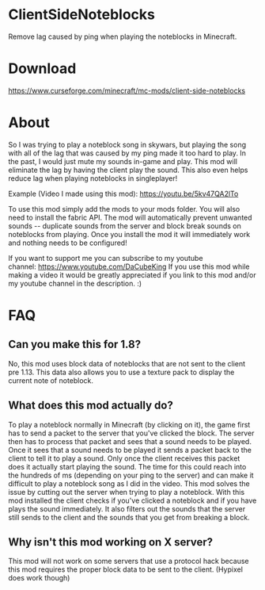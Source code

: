# ClientSideNoteblocks
Remove lag caused by ping when playing the noteblocks in Minecraft. 

# Download
https://www.curseforge.com/minecraft/mc-mods/client-side-noteblocks

# About 
So I was trying to play a noteblock song in skywars, but playing the song with all of the lag that was caused by my ping made it too hard to play. In the past, I would just mute my sounds in-game and play. This mod will eliminate the lag by having the client play the sound. This also even helps reduce lag when playing noteblocks in singleplayer!

Example (Video I made using this mod):
https://youtu.be/5kv47QA2lTo

To use this mod simply add the mods to your mods folder. You will also need to install the fabric API.
The mod will automatically prevent unwanted sounds -- duplicate sounds from the server and block break sounds on noteblocks from playing. Once you install the mod it will immediately work and nothing needs to be configured!

If you want to support me you can subscribe to my youtube channel: https://www.youtube.com/DaCubeKing
If you use this mod while making a video it would be greatly appreciated if you link to this mod and/or my youtube channel in the description. :)

# FAQ
## Can you make this for 1.8?
No, this mod uses block data of noteblocks that are not sent to the client pre 1.13. This data also allows you to use a texture pack to display the current note of noteblock. 
## What does this mod actually do?
To play a noteblock normally in Minecraft (by clicking on it), the game first has to send a packet to the server that you've clicked the block. The server then has to process that packet and sees that a sound needs to be played. Once it sees that a sound needs to be played it sends a packet back to the client to tell it to play a sound. Only once the client receives this packet does it actually start playing the sound. The time for this could reach into the hundreds of ms (depending on your ping to the server) and can make it difficult to play a noteblock song as I did in the video. This mod solves the issue by cutting out the server when trying to play a noteblock. With this mod installed the client checks if you've clicked a noteblock and if you have plays the sound immediately. It also filters out the sounds that the server still sends to the client and the sounds that you get from breaking a block.
## Why isn't this mod working on X server?
This mod will not work on some servers that use a protocol hack because this mod requires the proper block data to be sent to the client. (Hypixel does work though)
